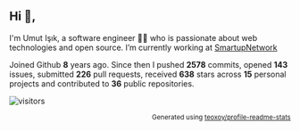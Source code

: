 ## Hi 👋, 
I'm Umut Işık, a software engineer 👨‍💻 who is passionate about web technologies and open source. I’m currently working at [SmartupNetwork](https://smartup.network/)

Joined Github **8** years ago. Since then I pushed **2578** commits, opened **143** issues, submitted **226** pull requests, received **638** stars across **15** personal projects and contributed to **36** public repositories.

![visitors](https://visitor-badge.glitch.me/badge?page_id=umutphp.umutphp)

<p align="right"><sub>Generated using <a href="https://github.com/marketplace/actions/profile-readme-stats">teoxoy/profile-readme-stats</a></sub></p>

